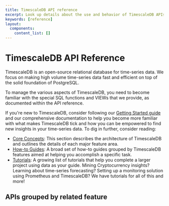 ```yaml
---
title: TimescaleDB API reference
excerpt: Look up details about the use and behavior of TimescaleDB APIs
keywords: [reference]
layout:
  components:
    content_list: []
---
```


# TimescaleDB API Reference

TimescaleDB is an open-source relational database for time-series data. We focus on making
high volume time-series data fast and efficient on top of the solid foundation
of PostgreSQL.

To manage the various aspects of TimescaleDB, you need to become familiar
with the special SQL functions and VIEWs that we provide, as documented within
the API reference.

If you're new to TimescaleDB, consider following our [Getting Started guide][getting-started]
and our comprehensive documentation to help you become
more familiar with what makes TimescaleDB tick and how you can be empowered to
find new insights in your time-series data. To dig in further, consider reading:

*   [Core Concepts][core-concepts]: This section describes the architecture of
 TimescaleDB and outlines the details of each major feature area.
*   [How-to Guides][how-to-guides]: A broad set of how-to guides grouped by
 TimescaleDB features aimed at helping you accomplish a specific task.
*   [Tutorials][tutorials]: A growing list of tutorials that help you complete a
 larger project using data as your guide. Mining Cryptocurrency insights? Learning
 about time-series forecasting? Setting up a monitoring solution using Prometheus
 and TimescaleDB? We have tutorials for all of this and more!

## APIs grouped by related feature

<br/>
<br/>

[getting-started]: /getting-started/:currentVersion:/
[core-concepts]: /timescaledb/:currentVersion:/overview/core-concepts/
[how-to-guides]: /timescaledb/:currentVersion:/how-to-guides/
[tutorials]: /timescaledb/:currentVersion:/tutorials/

